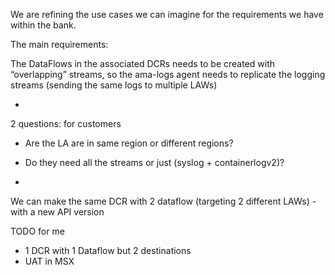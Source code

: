 


We are refining the use cases we can imagine for the requirements we have within the bank.

 

The main requirements:

The DataFlows in the associated DCRs needs to be created with “overlapping” streams, 
so the ama-logs agent needs to replicate the logging streams  (sending the same logs to multiple LAWs)




- 

2  questions: for customers

- Are the LA are in same region or different regions?
- Do they need all the streams or just (syslog + containerlogv2)? 

- 

We can make the same DCR with 2 dataflow (targeting 2 different LAWs) - with a new API version

TODO for me

- 1 DCR with 1 Dataflow but 2 destinations 
- UAT in MSX
